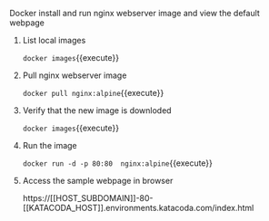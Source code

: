 Docker install and run nginx webserver image and view the default webpage 

1. List local images

    `docker images`{{execute}}

2. Pull nginx webserver image

    `docker pull nginx:alpine`{{execute}}
    
3. Verify that the new image is downloded    

    `docker images`{{execute}}
    
4. Run the image        

    `docker run -d -p 80:80  nginx:alpine`{{execute}}
 
5. Access the sample webpage in browser

    https://[[HOST_SUBDOMAIN]]-80-[[KATACODA_HOST]].environments.katacoda.com/index.html


